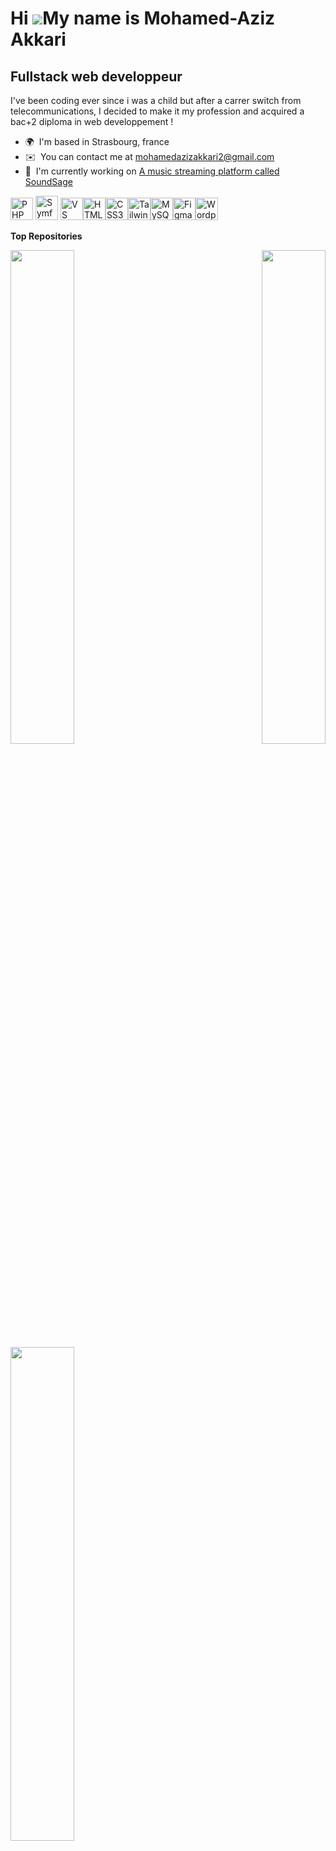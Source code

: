 Hi ![](https://user-images.githubusercontent.com/18350557/176309783-0785949b-9127-417c-8b55-ab5a4333674e.gif)My name is Mohamed-Aziz Akkari
===========================================================================================================================================

Fullstack web developpeur
-------------------------

I've been coding ever since i was a child but after a carrer switch from telecommunications, I decided to make it my profession and acquired a bac+2 diploma in web developpement !

*   🌍  I'm based in Strasbourg, france
*   ✉️  You can contact me at [mohamedazizakkari2@gmail.com](mailto:mohamedazizakkari2@gmail.com)
*   🚀  I'm currently working on [A music streaming platform called SoundSage](https://github.com/MAAkkari/SoundSage)
<p align="left">
<a href="https://www.php.net/" target="_blank" rel="noreferrer"><img src="https://raw.githubusercontent.com/danielcranney/readme-generator/main/public/icons/skills/php-colored.svg" width="36" height="36" alt="PHP" /></a>
  <a href="https://symfony.com/" target="_blank" rel="noreferrer"><img src="https://symfony.com/logos/symfony_black_03.png" width="36" height="39" alt="Symfony" /></a>
  <a href="https://code.visualstudio.com/" target="_blank" rel="noreferrer"><img src="https://raw.githubusercontent.com/danielcranney/readme-generator/main/public/icons/skills/visualstudiocode.svg" width="36" height="36" alt="VS Code" /></a><a href="https://developer.mozilla.org/en-US/docs/Glossary/HTML5" target="_blank" rel="noreferrer"><img src="https://raw.githubusercontent.com/danielcranney/readme-generator/main/public/icons/skills/html5-colored.svg" width="36" height="36" alt="HTML5" /></a><a href="https://www.w3.org/TR/CSS/#css" target="_blank" rel="noreferrer"><img src="https://raw.githubusercontent.com/danielcranney/readme-generator/main/public/icons/skills/css3-colored.svg" width="36" height="36" alt="CSS3" /></a><a href="https://tailwindcss.com/" target="_blank" rel="noreferrer"><img src="https://raw.githubusercontent.com/danielcranney/readme-generator/main/public/icons/skills/tailwindcss-colored.svg" width="36" height="36" alt="TailwindCSS" /></a><a href="https://www.mysql.com/" target="_blank" rel="noreferrer"><img src="https://raw.githubusercontent.com/danielcranney/readme-generator/main/public/icons/skills/mysql-colored.svg" width="36" height="36" alt="MySQL" /></a><a href="https://www.figma.com/" target="_blank" rel="noreferrer"><img src="https://raw.githubusercontent.com/danielcranney/readme-generator/main/public/icons/skills/figma-colored.svg" width="36" height="36" alt="Figma" /></a><a href="https://wordpress.com" target="_blank" rel="noreferrer"><img src="https://raw.githubusercontent.com/danielcranney/readme-generator/main/public/icons/skills/wordpress-colored.svg" width="36" height="36" alt="Wordpress" /></a>
                    </p>
                    
<b>Top Repositories</b><div width="100%" align="center"><a href="https://github.com/MAAkkari/SoundSage" align="left"><img align="left" width="45%" src="https://github-readme-stats.vercel.app/api/pin/?username=MAAkkari&repo=SoundSage&title_color=0891b2&text_color=ffffff&icon_color=0891b2&bg_color=1c1917&hide_border=true&locale=en" /></a><a href="https://github.com/MAAkkari/sql-cinema" align="right"><img align="right" width="45%" src="https://github-readme-stats.vercel.app/api/pin/?username=MAAkkari&repo=sql-cinema&title_color=0891b2&text_color=ffffff&icon_color=0891b2&bg_color=1c1917&hide_border=true&locale=en" /></a></div><br /><br /><br /><br /><br /><br /><br /><br /><br /><br /><br /><br /><div width="100%" align="center"><a href="https://github.com/MAAkkari/landing-page" align="left"><img align="left" width="45%" src="https://github-readme-stats.vercel.app/api/pin/?username=MAAkkari&repo=landing-page&title_color=0891b2&text_color=ffffff&icon_color=0891b2&bg_color=1c1917&hide_border=true&locale=en" /></a></div>
